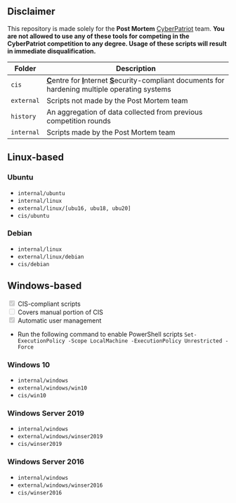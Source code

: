 ## Disclaimer
This repository is made solely for the **Post Mortem** [CyberPatriot](https://www.uscyberpatriot.org/) team. **You are not allowed to use any of these tools for competing in the CyberPatriot competition to any degree. Usage of these scripts will result in immediate disqualification.**

| Folder | Description |
| --- | --- |
| `cis` | <u>**C**</u>entre for <u>**I**</u>nternet <u>**S**</u>ecurity-compliant documents for hardening multiple operating systems |
| `external` | Scripts not made by the Post Mortem team |
| `history` | An aggregation of data collected from previous competition rounds |
| `internal` | Scripts made by the Post Mortem team |

## Linux-based

### Ubuntu
* `internal/ubuntu`
* `internal/linux`
* `external/linux/[ubu16, ubu18, ubu20]`
* `cis/ubuntu`

### Debian
* `internal/linux`
* `external/linux/debian`
* `cis/debian`

## Windows-based
<input type="checkbox" disabled checked /> CIS-compliant scripts<br>
<input type="checkbox" disabled /> Covers manual portion of CIS<br>
<input type="checkbox" disabled checked /> Automatic user management<br>
- Run the following command to enable PowerShell scripts
	`Set-ExecutionPolicy -Scope LocalMachine -ExecutionPolicy Unrestricted -Force`

### Windows 10
* `internal/windows`
* `external/windows/win10`
* `cis/win10`

### Windows Server 2019
* `internal/windows`
* `external/windows/winser2019`
* `cis/winser2019`

### Windows Server 2016
* `internal/windows`
* `external/windows/winser2016`
* `cis/winser2016`